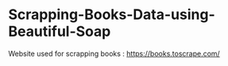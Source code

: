 # Scrapping-Books-Data-using-Beautiful-Soap


Website used for scrapping books : https://books.toscrape.com/
